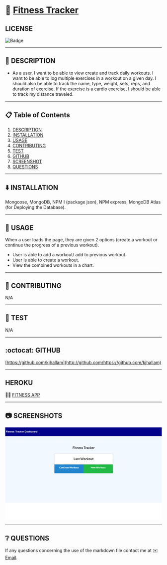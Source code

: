 
# 🔗 [Fitness Tracker](https://github.com/kjhallam/17_fitness_tracker.git)

## LICENSE

![Badge](https://img.shields.io/badge/license-MIT-brightgreen)

---

## 📓 DESCRIPTION

* As a user, I want to be able to view create and track daily workouts. I want to be able to log multiple exercises in a workout on a given day. I should also be able to track the name, type, weight, sets, reps, and duration of exercise. If the exercise is a cardio exercise, I should be able to track my distance traveled.

---

## 📋 Table of Contents

  1. [DESCRIPTION](#description)
  2. [INSTALLATION](#installation)
  3. [USAGE](#usage)
  4. [CONTRIBUTING](#contributing)
  5. [TEST](#test)
  6. [GITHUB](#github)
  7. [SCREENSHOT](#screenshot)
  8. [QUESTIONS](#questions)
  
---

## ⬇️ INSTALLATION

Mongoose, MongoDB, NPM I (package json), NPM express, MongoDB Atlas (for Deploying the Database).

---

## 📓 USAGE

When a user loads the page, they are given 2 options (create a workout or continue the progress of a previous workout).

  - User is able to add a workout/ add to previous workout.
  - User is able to create a workout.
  - View the combined workouts in a chart.

---
## 📓 CONTRIBUTING

N/A

---

## 🧪 TEST

N/A

---

## :octocat: GITHUB

[https://github.com/kjhallam](http://github.com/https://github.com/kjhallam)

---

## HEROKU

🏋️‍♀️ [FITNESS APP](http://fitness-17.herokuapp.com)

---

## 📷 SCREENSHOTS

![home page](./images/home-pg-600.jpg)

---

## ❔ QUESTIONS

If any questions concerning the use of the markdown file contact me at ✉️ [Email](kjhallam321@gmail.com).
